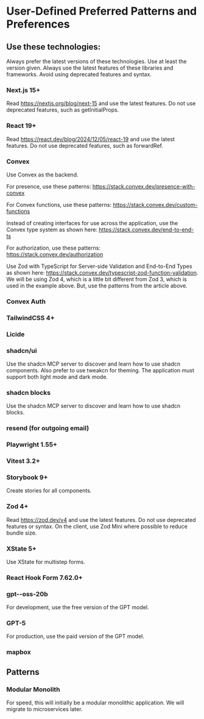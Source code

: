 <!-- Powered by BMAD™ Core -->

# User-Defined Preferred Patterns and Preferences

## Use these technologies: 

Always prefer the latest versions of these technologies. Use at least the version given. Always use the latest features of these libraries and frameworks. Avoid using deprecated features and syntax.

### Next.js 15+

Read https://nextjs.org/blog/next-15 and use the latest features. Do not use deprecated features, such as getInitialProps.

### React 19+

Read https://react.dev/blog/2024/12/05/react-19 and use the latest features. Do not use deprecated features, such as forwardRef.

### Convex

Use Convex as the backend.

For presence, use these patterns: https://stack.convex.dev/presence-with-convex

For Convex functions, use these patterns: https://stack.convex.dev/custom-functions

Instead of creating interfaces for use across the application, use the Convex type system as shown here: https://stack.convex.dev/end-to-end-ts

For authorization, use these patterns: https://stack.convex.dev/authorization

Use Zod with TypeScript for Server-side Validation and End-to-End Types as shown here: https://stack.convex.dev/typescript-zod-function-validation. We will be using Zod 4, which is a little bit different from Zod 3, which is used in the example above. But, use the patterns from the article above.

### Convex Auth
### TailwindCSS 4+
### Licide
### shadcn/ui

Use the shadcn MCP server to discover and learn how to use shadcn components. Also prefer to use tweakcn for theming. The application must support both light mode and dark mode.

### shadcn blocks

Use the shadcn MCP server to discover and learn how to use shadcn blocks.

### resend (for outgoing email)
### Playwright 1.55+
### Vitest 3.2+
### Storybook 9+

Create stories for all components.

### Zod 4+

Read https://zod.dev/v4 and use the latest features. Do not use deprecated features or syntax. On the client, use Zod Mini where possible to reduce bundle size.

### XState 5+

Use XState for multistep forms.

### React Hook Form 7.62.0+

### gpt--oss-20b

For development, use the free version of the GPT model.

### GPT-5

For production, use the paid version of the GPT model.

### mapbox

## Patterns

### Modular Monolith

For speed, this will initially be a modular monolithic application. We will migrate to microservices later.